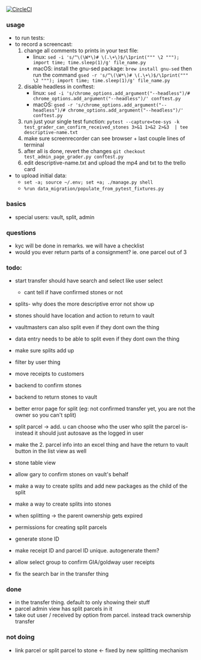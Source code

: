 [![CircleCI](https://circleci.com/gh/circleci/circleci-docs.svg?style=shield)](https://circleci.com/gh/gradia-exchange/GRADIA_stocker)

### usage
- to run tests:
- to record a screencast:
	1. change all comments to prints in your test file: 
       - linux: `sed -i 's/^\(\W*\)# \(.\+\)$/\1print(""" \2 """); import time; time.sleep(1)/g' file_name.py`
       - macOS: install the gnu-sed package: `brew install gnu-sed` then run the command `gsed -r 's/^\(\W*\)# \(.\+\)$/\1print(""" \2 """); import time; time.sleep(1)/g' file_name.py`
    2. disable headless in conftest: 
       - linux: `sed -i 's/chrome_options.add_argument("--headless")/# chrome_options.add_argument("--headless")/' conftest.py`
       - macOS: `gsed -r 's/chrome_options.add_argument("--headless")/# chrome_options.add_argument("--headless")/' conftest.py`
    3. run just your single test function: `pytest --capture=tee-sys -k test_grader_can_confirm_received_stones 3>&1 1>&2 2>&3  | tee descriptive-name.txt`
    4. make sure screenrecorder can see browser + last couple lines of terminal
    5. after all is done, revert the changes `git checkout test_admin_page_grader.py conftest.py`
	6. edit descriptive-name.txt and upload the mp4 and txt to the trello card
- to upload initial data:
    - `set -a; source ~/.env; set +a; ./manage.py shell`
    - `%run data_migration/populate_from_pytest_fixtures.py`

### basics
- special users: vault, split, admin


### questions
- kyc will be done in remarks. we will have a checklist
- would you ever return parts of a consignment? ie. one parcel out of 3


### todo:
- start transfer should have search and select like user select
    - cant tell if have confirmed stones or not
- splits- why does the more descriptive error not show up
- stones should have location and action to return to vault
- vaultmasters can also split even if they dont own the thing
- data entry needs to be able to split even if they dont own the thing
- make sure splits add up
- filter by user thing
- move receipts to customers


- backend to confirm stones
- backend to return stones to vault
- better error page for split (eg: not confirmed transfer yet, you are not the owner so you can't split)
- split parcel -> add. u can choose who the user who split the parcel is- instead it should just autosave as the logged in user


- make the 2. parcel info into an excel thing and have the return to vault button in the list view as well
- stone table view

- allow gary to confirm stones on vault's behalf

- make a way to create splits and add new packages as the child of the split
- make a way to create splits into stones
- when splitting -> the parent ownership gets expired
- permissions for creating split parcels

- generate stone ID
- make receipt ID and parcel ID unique. autogenerate them?

- allow select group to confirm GIA/goldway user receipts
- fix the search bar in the transfer thing


### done
- in the transfer thing. default to only showing their stuff
- parcel admin view has split parcels in it
- take out user / received by option from parcel. instead track ownership transfer

### not doing
- link parcel or split parcel to stone <- fixed by new splitting mechanism
